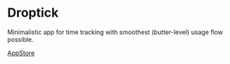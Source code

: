 # Droptick

Minimalistic app for time tracking with smoothest (butter-level) usage flow possible.

[AppStore](https://apps.apple.com/ru/app/droptick/id6443429778)
